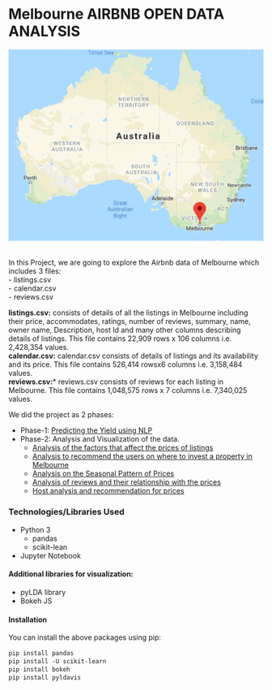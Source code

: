 # Melbourne AIRBNB OPEN DATA ANALYSIS
<p align="center">
  <img src="https://github.com/chaitanyakasaraneni/melbourneairbnbanalysis/blob/master/images/melb.PNG">
</p>

<br>
In this Project, we are going to explore the Airbnb data of Melbourne which includes 3 files:<br>
 - listings.csv<br>
 - calendar.csv<br>
 - reviews.csv<br>
 
**listings.csv:** consists of details of all the listings in Melbourne including their price, accommodates, ratings, number of reviews, summary, name, owner name, Description, host Id and many other columns describing details of listings. This file contains 22,909 rows x 106 columns i.e. 2,428,354 values. <br>
**calendar.csv:** calendar.csv consists of details of listings and its availability and its price. This file contains 526,414 rowsx6 columns i.e. 3,158,484 values.<br>
**reviews.csv:*** reviews.csv consists of reviews for each listing in Melbourne. This file contains 1,048,575 rows x 7 columns i.e. 7,340,025 values.<br>

We did the project as 2 phases:
- Phase-1: [Predicting the Yield using NLP](https://github.com/chaitanyakasaraneni/melbourneairbnbanalysis/blob/master/Analysis/Calculating_yield_compliment.ipynb)
- Phase-2: Analysis and Visualization of the data.
    - [Analysis of the factors that affect the prices of listings](https://github.com/chaitanyakasaraneni/melbourneairbnbanalysis/blob/master/Analysis/Analysis%20-%201.ipynb)
    - [Analysis to recommend the users on where to invest a property in Melbourne](https://github.com/chaitanyakasaraneni/melbourneairbnbanalysis/blob/master/Analysis/Analysis%20-%202.ipynb)
    - [Analysis on the Seasonal Pattern of Prices](https://github.com/chaitanyakasaraneni/melbourneairbnbanalysis/blob/master/Analysis/Analysis%20-%203.ipynb)
    - [Analysis of reviews and their relationship with the prices](https://github.com/chaitanyakasaraneni/melbourneairbnbanalysis/blob/master/Analysis/Analysis%20-%204%20.ipynb)
    - [Host analysis and recommendation for prices](https://github.com/chaitanyakasaraneni/melbourneairbnbanalysis/blob/master/Analysis/Analysis%20-%205.ipynb)

### Technologies/Libraries Used
- Python 3
  - pandas
  - scikit-lean
- Jupyter Notebook 
#### Additional libraries for visualization:
 - pyLDA library
 - Bokeh JS 
#### Installation
You can install the above packages using pip:
```
pip install pandas
pip install -U scikit-learn
pip install bokeh
pip install pyldavis
```
